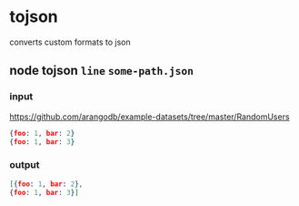 # tojson

converts custom formats to json

## node tojson `line` `some-path.json`
### input 
https://github.com/arangodb/example-datasets/tree/master/RandomUsers
```json
{foo: 1, bar: 2}
{foo: 1, bar: 3}
```
### output
```json
[{foo: 1, bar: 2},
{foo: 1, bar: 3}]
```